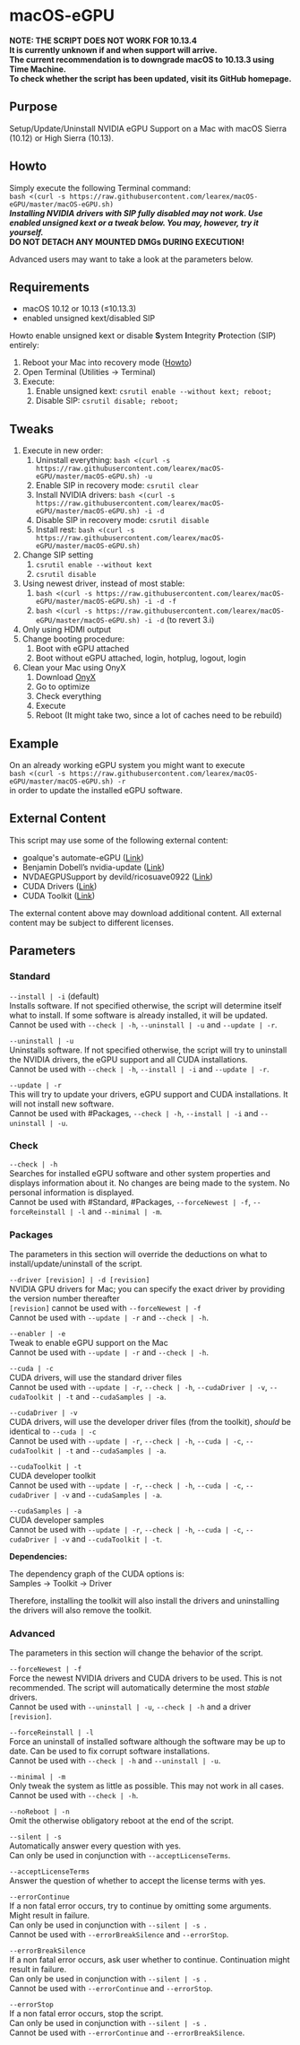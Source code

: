 
# macOS-eGPU
**NOTE: THE SCRIPT DOES NOT WORK FOR 10.13.4  
It is currently unknown if and when support will arrive.  
The current recommendation is to downgrade macOS to 10.13.3 using Time Machine.  
To check whether the script has been updated, visit its GitHub homepage.**
## Purpose
Setup/Update/Uninstall NVIDIA eGPU Support on a Mac with macOS Sierra (10.12) or High Sierra (10.13).

## Howto
Simply execute the following Terminal command:  
`bash <(curl -s https://raw.githubusercontent.com/learex/macOS-eGPU/master/macOS-eGPU.sh)`  
***Installing NVIDIA drivers with SIP fully disabled may not work. Use enabled unsigned kext or a tweak below. You may, however, try it yourself.***  
**DO NOT DETACH ANY MOUNTED DMGs DURING EXECUTION!**
  
Advanced users may want to take a look at the parameters below.

## Requirements
- macOS 10.12 or 10.13 (≤10.13.3)
- enabled unsigned kext/disabled SIP

Howto enable unsigned kext or disable **S**ystem **I**ntegrity **P**rotection (SIP) entirely:
1. Reboot your Mac into recovery mode ([Howto][1])
2. Open Terminal (Utilities -\> Terminal)
3. Execute:
	1. Enable unsigned kext: `csrutil enable --without kext; reboot;`
	2. Disable SIP: `csrutil disable; reboot;`

## Tweaks
1. Execute in new order:
	1. Uninstall everything: `bash <(curl -s https://raw.githubusercontent.com/learex/macOS-eGPU/master/macOS-eGPU.sh) -u`
	2. Enable SIP in recovery mode: `csrutil clear`
	3. Install NVIDIA drivers: `bash <(curl -s https://raw.githubusercontent.com/learex/macOS-eGPU/master/macOS-eGPU.sh) -i -d`
	4. Disable SIP in recovery mode: `csrutil disable`
	5. Install rest: `bash <(curl -s https://raw.githubusercontent.com/learex/macOS-eGPU/master/macOS-eGPU.sh)`
2. Change SIP setting
	1. `csrutil enable --without kext`
	2. `csrutil disable`
3. Using newest driver, instead of most stable:
	1. `bash <(curl -s https://raw.githubusercontent.com/learex/macOS-eGPU/master/macOS-eGPU.sh) -i -d -f`
	2. `bash <(curl -s https://raw.githubusercontent.com/learex/macOS-eGPU/master/macOS-eGPU.sh) -i -d` (to revert 3.i)
4. Only using HDMI output
5. Change booting procedure:
	1. Boot with eGPU attached
	2. Boot without eGPU attached, login, hotplug, logout, login
6. Clean your Mac using OnyX
	1. Download [OnyX][2]
	2. Go to optimize
	3. Check everything
	4. Execute
	5. Reboot (It might take two, since a lot of caches need to be rebuild)

## Example
On an already working eGPU system you might want to execute  
`bash <(curl -s https://raw.githubusercontent.com/learex/macOS-eGPU/master/macOS-eGPU.sh) -r`  
in order to update the installed eGPU software.

## External Content
This script may use some of the following external content:
- goalque's automate-eGPU ([Link][3])
- Benjamin Dobell’s nvidia-update ([Link][4])
- NVDAEGPUSupport by devild/ricosuave0922 ([Link][5])
- CUDA Drivers ([Link][6])
- CUDA Toolkit ([Link][7])

The external content above may download additional content.
All external content may be subject to different licenses.

## Parameters
### Standard
`--install | -i` (default)  
Installs software. If not specified otherwise, the script will determine itself what to install. If some software is already installed, it will be updated.  
Cannot be used with `--check | -h`, `--uninstall | -u` and `--update | -r`.

`--uninstall | -u`  
Uninstalls software. If not specified otherwise, the script will try to uninstall the NVIDIA drivers, the eGPU support and all CUDA installations.  
Cannot be used with `--check | -h`, `--install | -i` and `--update | -r`.

`--update | -r`  
This will try to update your drivers, eGPU support and CUDA installations. It will not install new software.  
Cannot be used with #Packages, `--check | -h`, `--install | -i` and `--uninstall | -u`.

### Check
`--check | -h`  
Searches for installed eGPU software and other system properties and displays information about it. No changes are being made to the system. No personal information is displayed.  
Cannot be used with #Standard, #Packages, `--forceNewest | -f`, `--forceReinstall | -l` and `--minimal | -m`.  

### Packages
The parameters in this section will override the deductions on what to install/update/uninstall of the script.

`--driver [revision] | -d [revision]`  
NVIDIA GPU drivers for Mac; you can specify the exact driver by providing the version number thereafter  
`[revision]` cannot be used with `--forceNewest | -f`  
Cannot be used with `--update | -r` and `--check | -h`.

`--enabler | -e`  
Tweak to enable eGPU support on the Mac  
Cannot be used with `--update | -r` and `--check | -h`.

`--cuda | -c`  
CUDA drivers, will use the standard driver files  
Cannot be used with `--update | -r`, `--check | -h`, `--cudaDriver | -v`, `--cudaToolkit | -t` and `--cudaSamples | -a`.

`--cudaDriver | -v`  
CUDA drivers, will use the developer driver files (from the toolkit), *should* be identical to `--cuda | -c `  
Cannot be used with `--update | -r`, `--check | -h`, `--cuda | -c`, `--cudaToolkit | -t` and `--cudaSamples | -a`.

`--cudaToolkit | -t`  
CUDA developer toolkit  
Cannot be used with `--update | -r`, `--check | -h`, `--cuda | -c`, `--cudaDriver | -v` and `--cudaSamples | -a`.

`--cudaSamples | -a`  
CUDA developer samples  
Cannot be used with `--update | -r`, `--check | -h`, `--cuda | -c`, `--cudaDriver | -v` and `--cudaToolkit | -t`.

**Dependencies:**

The dependency graph of the CUDA options is:  
Samples -\> Toolkit -\> Driver

Therefore, installing the toolkit will also install the drivers and uninstalling the drivers will also remove the toolkit.

### Advanced
The parameters in this section will change the behavior of the script.

`--forceNewest | -f`  
Force the newest NVIDIA drivers and CUDA drivers to be used. This is not recommended. The script will automatically determine the most *stable* drivers.  
Cannot be used with `--uninstall | -u`, `--check | -h` and a driver `[revision]`.

`--forceReinstall | -l`  
Force an uninstall of installed software although the software may be up to date. Can be used to fix corrupt software installations.  
Cannot be used with  `--check | -h` and `--uninstall | -u`.

`--minimal | -m`  
Only tweak the system as little as possible. This may not work in all cases.  
Cannot be used with `--check | -h`.

`--noReboot | -n`  
Omit the otherwise obligatory reboot at the end of the script.

`--silent | -s`  
Automatically answer every question with yes.  
Can only be used in conjunction with `--acceptLicenseTerms`.

`--acceptLicenseTerms`  
Answer the question of whether to accept the license terms with yes.

`--errorContinue`  
If a non fatal error occurs, try to continue by omitting some arguments. Might result in failure.  
Can only be used in conjunction with `--silent | -s `.  
Cannot be used with `--errorBreakSilence` and `--errorStop`.

`--errorBreakSilence`  
If a non fatal error occurs, ask user whether to continue. Continuation  might result in failure.  
Can only be used in conjunction with `--silent | -s `.  
Cannot be used with `--errorContinue` and `--errorStop`.

`--errorStop`  
If a non fatal error occurs, stop the script.  
Can only be used in conjunction with `--silent | -s `.  
Cannot be used with `--errorContinue` and `--errorBreakSilence`.

[1]:	https://support.apple.com/HT201314%20%22macOS-Recovery%22 "Guide to boot into recovery mode"
[2]:	https://www.titanium-software.fr/en/onyx.html
[3]:	https://github.com/goalque/automate-eGPU "goalque's automate-eGPU"
[4]:	https://github.com/Benjamin-Dobell/nvidia-update "Benjamin Dobell’s nvidia-update"
[5]:	https://egpu.io/forums/mac-setup/wip-nvidia-egpu-support-for-high-sierra/#post-22370 "NVDAEGPUSupport"
[6]:	http://www.nvidia.com/object/mac-driver-archive.html "CUDA Driver Archive"
[7]:	https://developer.nvidia.com/cuda-toolkit-archive "Cuda Toolkit Archive"